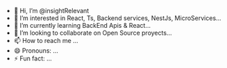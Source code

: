 - 👋 Hi, I’m @insightRelevant
- 👀 I’m interested in React, Ts, Backend services, NestJs, MicroServices...
- 🌱 I’m currently learning BackEnd Apis & React...
- 💞️ I’m looking to collaborate on Open Source proyects...
- 📫 How to reach me ...
- 😄 Pronouns: ...
- ⚡ Fun fact: ...

<!---
insightRelevant/insightRelevant is a ✨ special ✨ repository because its `README.md` (this file) appears on your GitHub profile.
You can click the Preview link to take a look at your changes.
--->
